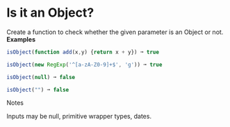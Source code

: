 # Is it an Object?

Create a function to check whether the given parameter is an Object or not.
**Examples**

```js
isObject(function add(x,y) {return x + y}) ➞ true

isObject(new RegExp('^[a-zA-Z0-9]+$', 'g')) ➞ true

isObject(null) ➞ false

isObject("") ➞ false
```

Notes

Inputs may be null, primitive wrapper types, dates.